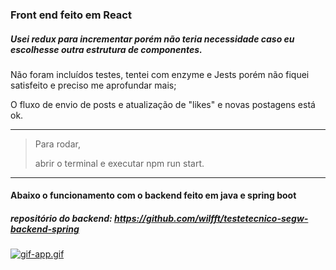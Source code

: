 ### Front end feito em React

##### Usei redux para incrementar porém  não teria necessidade caso eu escolhesse outra estrutura de componentes.

Não foram incluídos testes, tentei com enzyme e Jests porém não fiquei satisfeito e preciso me aprofundar mais;

O fluxo de envio de posts e atualização de "likes" e novas postagens está ok.



----------------------

> Para rodar,
>
> abrir o terminal e executar npm run start.



--------------------------

#### Abaixo o funcionamento com o backend feito em java e spring boot

#####  repositório do backend: https://github.com/wilfft/testetecnico-segw-backend-spring



[![gif-app.gif](https://s4.gifyu.com/images/gif-app.gif)](https://gifyu.com/image/ZJox)
